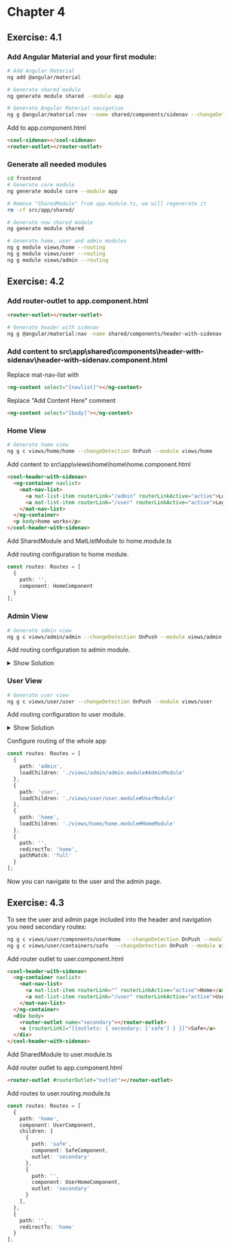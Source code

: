 # Chapter 4
## Exercise: 4.1 
### Add Angular Material and your first module:
```bash
# Add Angular Material
ng add @angular/material

# Generate shared module
ng generate module shared --module app

# Generate Angular Material navigation
ng g @angular/material:nav --name shared/components/sidenav --changeDetection OnPush --export --module shared --selector cool-sidenav
```

Add to app.component.html
```html
<cool-sidenav></cool-sidenav>
<router-outlet></router-outlet>
```

### Generate all needed modules
```bash
cd frontend
# Generate core module 
ng generate module core --module app

# Remove "SharedModule" from app.module.ts, we will regenerate it
rm -rf src/app/shared/

# Generate new shared module
ng generate module shared

# Generate home, user and admin modules
ng g module views/home --routing
ng g module views/user --routing
ng g module views/admin --routing
```

## Exercise: 4.2
### Add router-outlet to app.component.html
```html
<router-outlet></router-outlet>
```

```bash
# Generate header with sidenav
ng g @angular/material:nav -name shared/components/header-with-sidenav --changeDetection OnPush --export --module shared --selector cool-header-with-sidenav
```

### Add content to src\app\shared\components\header-with-sidenav\header-with-sidenav.component.html
Replace mat-nav-list with
```html
<ng-content select="[navlist]"></ng-content>
```
Replace "Add Content Here" comment
```html
<ng-content select="[body]"></ng-content>
```

### Home View
```bash
# Generate home view
ng g c views/home/home --changeDetection OnPush --module views/home
```
Add content to src\app\views\home\home\home.component.html
```html
<cool-header-with-sidenav>
  <ng-container navlist>
    <mat-nav-list>
      <a mat-list-item routerLink="/admin" routerLinkActive="active">Login as Admin</a>
      <a mat-list-item routerLink="/user" routerLinkActive="active">Login as User</a>
    </mat-nav-list>
  </ng-container>
  <p body>home works</p>
</cool-header-with-sidenav>
```
Add SharedModule and MatListModule to home.module.ts

Add routing configuration to home module.
```TypeScript
const routes: Routes = [
  {
    path: '',
    component: HomeComponent
  }
];
```

### Admin View
```bash
# Generate admin view
ng g c views/admin/admin --changeDetection OnPush --module views/admin
```
Add routing configuration to admin module.
<details><summary>Show Solution</summary>

```TypeScript
const routes: Routes = [
  {
    path: '',
    component: AdminComponent
  }
];
```
</details>

### User View
```bash
# Generate user view
ng g c views/user/user --changeDetection OnPush --module views/user
```
Add routing configuration to user module.
<details><summary>Show Solution</summary>

```TypeScript
const routes: Routes = [
  {
    path: '',
    component: UserComponent
  }
];
```
</details>

Configure routing of the whole app
```TypeScript
const routes: Routes = [
  {
    path: 'admin',
    loadChildren: './views/admin/admin.module#AdminModule'
  },
  {
    path: 'user',
    loadChildren: './views/user/user.module#UserModule'
  },
  {
    path: 'home',
    loadChildren: './views/home/home.module#HomeModule'
  },
  {
    path: '',
    redirectTo: 'home',
    pathMatch: 'full'
  }
];
```
Now you can navigate to the user and the admin page.

## Exercise: 4.3
To see the user and admin page included into the header and navigation you need secondary routes:

```bash
ng g c views/user/components/userHome  --changeDetection OnPush --module views/user
ng g c views/user/containers/safe  --changeDetection OnPush --module views/user
```

Add router outlet to user.component.html
```html
<cool-header-with-sidenav>
  <ng-container navlist>
    <mat-nav-list>
      <a mat-list-item routerLink="" routerLinkActive="active">Home</a>
      <a mat-list-item routerLink="/user" routerLinkActive="active">UserHome</a>
    </mat-nav-list>
  </ng-container>
  <div body>
    <router-outlet name="secondary"></router-outlet>
    <a [routerLink]="[{outlets: { secondary: ['safe'] } }]">Safe</a>
  </div>
</cool-header-with-sidenav>
```
Add SharedModule to user.module.ts

Add router outlet to app.component.html
```html
<router-outlet #routerOutlet="outlet"></router-outlet>
```

Add routes to user.routing.module.ts
```typescript
const routes: Routes = [
  {
    path: 'home',
    component: UserComponent,
    children: [
      {
        path: 'safe',
        component: SafeComponent,
        outlet: 'secondary'
      },
      {
        path: '',
        component: UserHomeComponent,
        outlet: 'secondary'
      }
    ],
  },
  {
    path: '',
    redirectTo: 'home'
  }
];
```
